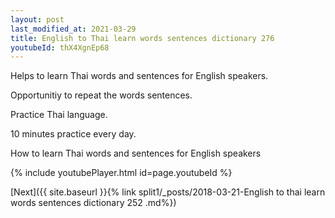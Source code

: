 ```yaml
---
layout: post
last_modified_at: 2021-03-29
title: English to Thai learn words sentences dictionary 276 
youtubeId: thX4XgnEp68
---
```

 
 
Helps to learn Thai words and sentences for English speakers.

Opportunitiy to repeat the words sentences. 

Practice Thai language. 
 
10 minutes practice every day. 
 
How to learn Thai words and sentences for English speakers 
 
{% include youtubePlayer.html id=page.youtubeId %}
 
 
[Next]({{ site.baseurl }}{% link  split1/_posts/2018-03-21-English to thai learn words sentences dictionary 252 .md%})
 
